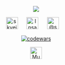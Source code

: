  <div align="center">
 
 <p align="center">
    <a href="https://github.com/Skyejk/"><img src="https://readme-typing-svg.herokuapp.com/?lines=Welcome_to_my_humble_home,wanderer.&font=Consolas%20Code&center=true&width=500&height=45&color=080&vCenter=true&size=20"></a>
  </p>

  <p align="center">
    <a href="https://vk.com/skyejk"><img width="32px" alt="skyejk" title="skyejk" src="https://github.com/Skyejk/Skyejk/blob/main/resources/vk.svg"></a>&#8287;&#8287;&#8287;&#8287;&#8287;
    <a href="https://discord.com/channels/999255160582832128"><img width="32px" alt="Insane#4737" title="Insane#4737" src="https://github.com/Skyejk/Skyejk/blob/main/resources/discord.svg"></a>&#8287;&#8287;&#8287;&#8287;&#8287;
    <a href="https://t.me/skyejk"><img width="32px" alt="@skyejk" title="@skyejk" src="https://github.com/Skyejk/Skyejk/blob/main/resources/telegram.svg"></a>&#8287;&#8287;&#8287;&#8287;&#8287;
  </p>

[![codewars](https://www.codewars.com/users/Skyejk/badges/large)](https://www.codewars.com/users/Skyejk)

<p align="center">
 <a href="https://musicforprogramming.net/latest/">
  <img width="32px" alt="Music" title="Music" src="https://github.com/Skyejk/Skyejk/blob/main/resources/music.svg"
 </a>
</p>
